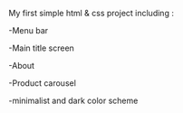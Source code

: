 My first simple html & css project including : 

-Menu bar

-Main title screen

-About

-Product carousel 

-minimalist and dark color scheme
